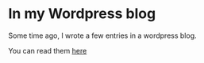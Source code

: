# In my Wordpress blog

Some time ago, I wrote a few entries in a wordpress blog.

You can read them [here](https://testandset.wordpress.com)